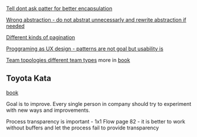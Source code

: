 [Tell dont ask patter for better encapsulation](https://martinfowler.com/bliki/TellDontAsk.html)

[Wrong abstraction - do not abstrat unnecessarly and rewrite abstraction if needed](https://sandimetz.com/blog/2016/1/20/the-wrong-abstraction)

[Different kinds of pagination](https://ignaciochiazzo.medium.com/paginating-requests-in-apis-d4883d4c1c4c)

[Proggraming as UX design - patterns are not goal but usability is](https://silverhammermba.github.io/blog/2022/07/10/ui)

[Team topologies different team types](https://lucidspark.com/blog/understanding-the-4-main-team-topologies) more in [book](https://www.amazon.com/Team-Topologies-Organizing-Business-Technology/dp/1942788819) 

## Toyota Kata
[book](https://www.amazon.com/Toyota-Kata-Managing-Improvement-Adaptiveness/dp/0071635238)

Goal is to improve. Every single person in company should try to experiment with new ways and improvements.

Process transparency is important -  1x1 Flow page 82 - it is better to work without buffers and let the process fail to provide transparency


